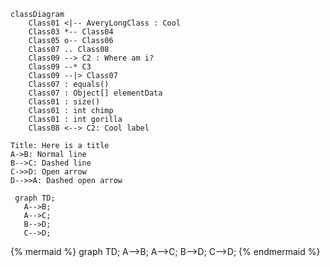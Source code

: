 ```classDiagram
classDiagram
    Class01 <|-- AveryLongClass : Cool
    Class03 *-- Class04
    Class05 o-- Class06
    Class07 .. Class08
    Class09 --> C2 : Where am i?
    Class09 --* C3
    Class09 --|> Class07
    Class07 : equals()
    Class07 : Object[] elementData
    Class01 : size()
    Class01 : int chimp
    Class01 : int gorilla
    Class08 <--> C2: Cool label
```


``` sequence
Title: Here is a title
A->B: Normal line
B-->C: Dashed line
C->>D: Open arrow
D-->>A: Dashed open arrow
```

```graph
 graph TD;
   A-->B;
   A-->C;
   B-->D;
   C-->D;
```

{% mermaid %}
graph TD;
  A-->B;
  A-->C;
  B-->D;
  C-->D;
{% endmermaid %}


